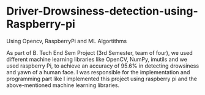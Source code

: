 # Driver-Drowsiness-detection-using-Raspberry-pi
Using Opencv, RaspberryPi and ML Algortithms


As part of B. Tech End Sem Project (3rd Semester, team of four), we used different machine learning libraries like OpenCV, NumPy, imutils and we used raspberry Pi, to achieve an accuracy of 95.6% in detecting drowsiness and yawn of a human face. I was responsible for the implementation and programming part like I implemented this project using raspberry pi and the above-mentioned machine learning libraries.
